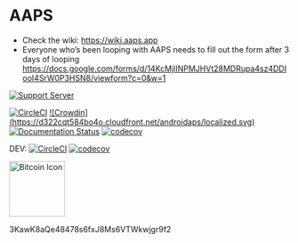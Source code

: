 # AAPS 
* Check the wiki: https://wiki.aaps.app
*  Everyone who’s been looping with AAPS needs to fill out the form after 3 days of looping  https://docs.google.com/forms/d/14KcMjlINPMJHVt28MDRupa4sz4DDIooI4SrW0P3HSN8/viewform?c=0&w=1
 
[![Support Server](https://img.shields.io/discord/629952586895851530.svg?label=Discord&logo=Discord&colorB=7289da&style=for-the-badge)](https://discord.gg/4fQUWHZ4Mw)

[![CircleCI](https://circleci.com/gh/nightscout/AndroidAPS/tree/master.svg?style=svg)](https://circleci.com/gh/nightscout/AndroidAPS/tree/master)
[![Crowdin] (https://d322cqt584bo4o.cloudfront.net/androidaps/localized.svg)](https://translations.aaps.app/project/androidaps)
[![Documentation Status](https://readthedocs.org/projects/androidaps/badge/?version=latest)](https://wiki.aaps.app/en/latest/?badge=latest)
[![codecov](https://codecov.io/gh/nightscout/AndroidAPS/branch/master/graph/badge.svg?token=EmklfIV6bH)](https://codecov.io/gh/nightscout/AndroidAPS)

DEV: 
[![CircleCI](https://circleci.com/gh/nightscout/AndroidAPS/tree/dev.svg?style=svg)](https://circleci.com/gh/nightscout/AndroidAPS/tree/dev)
[![codecov](https://codecov.io/gh/nightscout/AndroidAPS/branch/dev/graph/badge.svg?token=EmklfIV6bH)](https://codecov.io/gh/nightscout/AndroidAPS/tree/dev)

<img src="https://cdn.iconscout.com/icon/free/png-256/bitcoin-384-920569.png" srcset="https://cdn.iconscout.com/icon/free/png-512/bitcoin-384-920569.png 2x" alt="Bitcoin Icon" width="100">

3KawK8aQe48478s6fxJ8Ms6VTWkwjgr9f2
